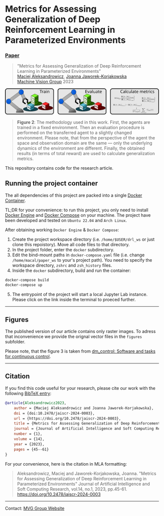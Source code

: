 # Metrics for Assessing Generalization of Deep Reinforcement Learning in Parameterized Environments
### [Paper](https://sciendo.com/article/10.2478/jaiscr-2024-0003)

> "Metrics for Assessing Generalization of Deep Reinforcement Learning in Parameterized Environments"<br/>
> [Maciej Aleksandrowicz](https://macmacal.github.io), [Joanna Jaworek-Korjakowska](https://home.agh.edu.pl/~jaworek/)<br/>
> [Machine Vision Group](https://home.agh.edu.pl/~mdig/) 2023

![fig2_methodlogy](./figures/fig2_methodlogy.png)
> **Figure 2**: The methodology used in this work. First, the agents are trained in a fixed environment. Then an evaluation procedure is performed on the transferred agent to a slightly changed environment. Please note, that from the perspective of the agent the space and observation domain are the same — only the underlying dynamics of the environment are different. Finally, the obtained results (in terms of total reward) are used to calculate generalization metrics.

This repository contains code for the research article.

## Running the project container
The all dependencies of this project are packed into a single [Docker Container](https://www.docker.com/resources/what-container/).

TL;DR for your convenience: to run this project, you only need to install [Docker Engine](https://docs.docker.com/engine/install/) and [Docker Compose](https://docs.docker.com/compose/) on your machine. The project have been developed and tested on `Ubuntu 22.04` and `Arch Linux`.

After obtaining working `Docker Engine` & `Docker Compose`:

1. Create the project workspace directory (i.e. `/home/$USER/drl_ws` or just clone this repoistory). Move all code files to that directory. 
2. In the project folder, enter the `docker` subdirectory.
3. Edit the bind-mount paths in `docker-compose.yaml` file (i.e. change `/home/macal/paper_ws` to your's project path). You need to specify the workspace directory, `zshrc` and `zsh_history` files.
4. Inside the `docker` subdirectory, build and run the container:
```bash
docker-compose build
docker-compose up
```
5. The entrypoint of the project will start a local Jupyter Lab instance. Please click on the link inside the terminal to proeced further.

---

## Figures
The published version of our article contains only raster images. To adress that inconvenience we provide the orignal vector files in the `figures` subfolder.

Please note, that the figure 3 is taken from [dm_control: Software and tasks for continuous control](https://doi.org/10.1016/j.simpa.2020.100022).



---

## Citation
If you find this code useful for your research, please cite our work with the following [BibTeX entry](./CITATION.bib):

```bibtex
@article{Aleksandrowicz2023,
    author = {Maciej Aleksandrowicz and Joanna Jaworek-Korjakowska},
    doi = {doi:10.2478/jaiscr-2024-0003},
    url = {https://doi.org/10.2478/jaiscr-2024-0003},
    title = {Metrics for Assessing Generalization of Deep Reinforcement Learning in Parameterized Environments},
    journal = {Journal of Artificial Intelligence and Soft Computing Research},
    number = {1},
    volume = {14},
    year = {2023},
    pages = {45--61}
}
```

For your convenience, here is the citation in MLA formatting:
> Aleksandrowicz, Maciej and Jaworek-Korjakowska, Joanna. "Metrics for Assessing Generalization of Deep Reinforcement Learning in Parameterized Environments" Journal of Artificial Intelligence and Soft Computing Research, vol.14, no.1, 2023, pp.45-61. https://doi.org/10.2478/jaiscr-2024-0003

---

Contact: [MVG Group Website](https://home.agh.edu.pl/~mdig/)

